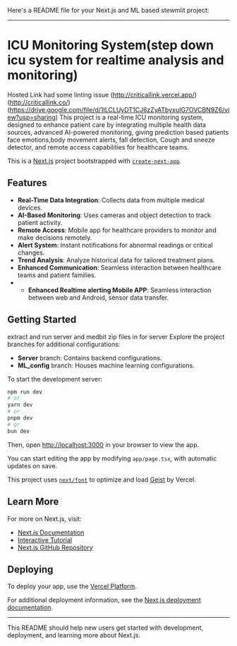 Here's a README file for your Next.js and ML based stewmlit  project:

---

# ICU Monitoring System(step down icu system for realtime analysis and monitoring)

Hosted Link had some linting issue (http://criticallink.vercel.app/) (http://criticallink.co/)      (https://drive.google.com/file/d/1ILCLUyDT1CJ6zZyATbyxuIG7OVCBN9Z6/view?usp=sharing)
This project is a real-time ICU monitoring system, designed to enhance patient care by integrating multiple health data sources, advanced AI-powered monitoring, giving prediction based patients face emotions,body movement alerts, fall detection, Cough and sneeze detector, and remote access capabilities for healthcare teams.

This is a [Next.js](https://nextjs.org) project bootstrapped with [`create-next-app`](https://nextjs.org/docs/app/api-reference/cli/create-next-app).


## Features

- **Real-Time Data Integration**: Collects data from multiple medical devices.
- **AI-Based Monitoring**: Uses cameras and object detection to track patient activity.
- **Remote Access**: Mobile app for healthcare providers to monitor and make decisions remotely.
- **Alert System**: Instant notifications for abnormal readings or critical changes.
- **Trend Analysis**: Analyze historical data for tailored treatment plans.
- **Enhanced Communication**: Seamless interaction between healthcare teams and patient families.
- - **Enhanced Realtime alerting Mobile APP**: Seamless interaction between web and Android, sensor data transfer.

## Getting Started
extract and run server and medbit zip files in for server
Explore the project branches for additional configurations:
- **Server** branch: Contains backend configurations.
- **ML_config** branch: Houses machine learning configurations.

To start the development server:

```bash
npm run dev
# or
yarn dev
# or
pnpm dev
# or
bun dev
```

Then, open [http://localhost:3000](http://localhost:3000) in your browser to view the app.

You can start editing the app by modifying `app/page.tsx`, with automatic updates on save.

This project uses [`next/font`](https://nextjs.org/docs/app/building-your-application/optimizing/fonts) to optimize and load [Geist](https://vercel.com/font) by Vercel.

## Learn More

For more on Next.js, visit:

- [Next.js Documentation](https://nextjs.org/docs)
- [Interactive Tutorial](https://nextjs.org/learn)
- [Next.js GitHub Repository](https://github.com/vercel/next.js)

## Deploying

To deploy your app, use the [Vercel Platform](https://vercel.com/new?utm_medium=default-template&filter=next.js&utm_source=create-next-app&utm_campaign=create-next-app-readme).

For additional deployment information, see the [Next.js deployment documentation](https://nextjs.org/docs/app/building-your-application/deploying).

---

This README should help new users get started with development, deployment, and learning more about Next.js.

